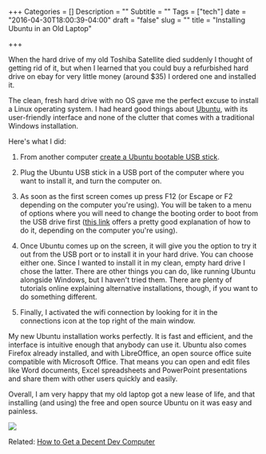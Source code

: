 +++
Categories = []
Description = ""
Subtitle = ""
Tags = ["tech"]
date = "2016-04-30T18:00:39-04:00"
draft = "false"
slug = ""
title = "Installing Ubuntu in an Old Laptop"

+++

When the hard drive of my old Toshiba Satellite died suddenly I thought of getting rid of it, but when I learned that you could buy a refurbished hard drive on ebay for very little money (around $35) I ordered one and installed it.

The clean, fresh hard drive with no OS gave me the perfect excuse to install a Linux operating system. I had heard good things about [Ubuntu](http://www.ubuntu.com), with its user-friendly interface and none of the clutter that comes with a traditional Windows installation.

Here's what I did:

1. From another computer [create a Ubuntu bootable USB stick](http://www.ubuntu.com/download/desktop/create-a-usb-stick-on-windows).

2. Plug the Ubuntu USB stick in a USB port of the computer where you want to install it, and turn the computer on. 

3. As soon as the first screen comes up press F12 (or Escape or F2 depending on the computer you're using). You will be taken to a menu of options where you will need to change the booting order to boot from the USB drive first ([this link](http://lifehacker.com/5991848/how-to-boot-from-a-cd-or-usb-drive-on-any-pc) offers a pretty good explanation of how to do it, depending on the computer you're using).

4. Once Ubuntu comes up on the screen, it will give you the option to try it out from the USB port or to install it in your hard drive. You can choose either one. Since I wanted to install it in my clean, empty hard drive I chose the latter. There are other things you can do, like running Ubuntu alongside Windows, but I haven't tried them. There are plenty of tutorials online explaining alternative installations, though, if you want to do something different.

5. Finally, I activated the wifi connection by looking for it in the connections icon at the top right of the main window.

My new Ubuntu installation works perfectly. It is fast and efficient, and the interface is intuitive enough that anybody can use it. Ubuntu also comes Firefox already installed, and with LibreOffice, an open source office suite compatible with Microsoft Office. That means you can open and edit files like Word documents, Excel spreadsheets and PowerPoint presentations and share them with other users quickly and easily. 

Overall, I am very happy that my old laptop got a new lease of life, and that installing (and using) the free and open source Ubuntu on it was easy and painless.

<img src="/../images/ubuntu.jpg">

Related: [How to Get a Decent Dev Computer](http://evbogue.com/decentdevcomputer/) 
